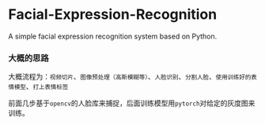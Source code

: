 # Facial-Expression-Recognition

A simple facial expression recognition system based on Python.

### 大概的思路

大概流程为：`视频切片`、`图像预处理（高斯模糊等）`、`人脸识别`、`分割人脸`、`使用训练好的表情模型`、`打上表情标签`

前面几步基于`opencv`的人脸库来捕捉，后面训练模型用`pytorch`对给定的灰度图来训练。
